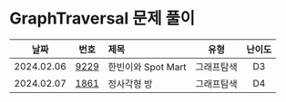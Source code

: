 # GraphTraversal 문제 풀이

|    날짜    |                      번호                       | 제목                              |       유형       |                                       난이도                                       |
| :--------: | :---------------------------------------------: | :-------------------------------- | :--------------: | :--------------------------------------------------------------------------------: |
| 2024.02.06 | [9229](https://swexpertacademy.com/main/code/problem/problemDetail.do?contestProbId=AW8Wj7cqbY0DFAXN)  | 한빈이와 Spot Mart       		   |       그래프탐색        | D3  |
| 2024.02.07 | [1861](https://swexpertacademy.com/main/code/problem/problemDetail.do?contestProbId=AV5LtJYKDzsDFAXc)  | 정사각형 방 				   	   |       그래프탐색        | D4  |

